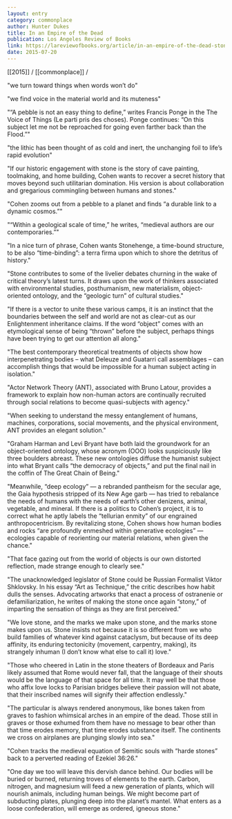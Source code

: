 ```yaml
---
layout: entry
category: commonplace
author: Hunter Dukes
title: In an Empire of the Dead
publication: Los Angeles Review of Books
link: https://lareviewofbooks.org/article/in-an-empire-of-the-dead-stone/
date: 2015-07-20
---
```


[[2015]] / [[commonplace]] / 

"we turn toward things when words won’t do"

"we find voice in the material world and its muteness"

"“A pebble is not an easy thing to define,” writes Francis Ponge in the The Voice of Things (Le parti pris des choses). Ponge continues: “On this subject let me not be reproached for going even farther back than the Flood.”"

"the lithic has been thought of as cold and inert, the unchanging foil to life’s rapid evolution"

"If our historic engagement with stone is the story of cave painting, toolmaking, and home building, Cohen wants to recover a secret history that moves beyond such utilitarian domination. His version is about collaboration and gregarious commingling between humans and stones."

"Cohen zooms out from a pebble to a planet and finds “a durable link to a dynamic cosmos.”"
 
"“Within a geological scale of time,” he writes, “medieval authors are our contemporaries.”"

"In a nice turn of phrase, Cohen wants Stonehenge, a time-bound structure, to be also “time-binding”: a terra firma upon which to shore the detritus of history."

"Stone contributes to some of the livelier debates churning in the wake of critical theory’s latest turns. It draws upon the work of thinkers associated with environmental studies, posthumanism, new materialism, object-oriented ontology, and the “geologic turn” of cultural studies."

"If there is a vector to unite these various camps, it is an instinct that the boundaries between the self and world are not as clear-cut as our Enlightenment inheritance claims. If the word “object” comes with an etymological sense of being “thrown” before the subject, perhaps things have been trying to get our attention all along."

"The best contemporary theoretical treatments of objects show how interpenetrating bodies – what Deleuze and Guatarri call assemblages – can accomplish things that would be impossible for a human subject acting in isolation."

"Actor Network Theory (ANT), associated with Bruno Latour, provides a framework to explain how non-human actors are continually recruited through social relations to become quasi-subjects with agency."

"When seeking to understand the messy entanglement of humans, machines, corporations, social movements, and the physical environment, ANT provides an elegant solution."

"Graham Harman and Levi Bryant have both laid the groundwork for an object-oriented ontology, whose acronym (OOO) looks suspiciously like three boulders abreast. These new ontologies diffuse the humanist subject into what Bryant calls “the democracy of objects,” and put the final nail in the coffin of The Great Chain of Being."

"Meanwhile, “deep ecology” — a rebranded pantheism for the secular age, the Gaia hypothesis stripped of its New Age garb — has tried to rebalance the needs of humans with the needs of earth’s other denizens, animal, vegetable, and mineral. If there is a politics to Cohen’s project, it is to correct what he aptly labels the “tellurian enmity” of our engrained anthropocentricism. By revitalizing stone, Cohen shows how human bodies and rocks “are profoundly enmeshed within generative ecologies” — ecologies capable of reorienting our material relations, when given the chance."

"That face gazing out from the world of objects is our own distorted reflection, made strange enough to clearly see."

"The unacknowledged legislator of Stone could be Russian Formalist Viktor Shklovsky. In his essay “Art as Technique,” the critic describes how habit dulls the senses. Advocating artworks that enact a process of ostranenie or defamiliarization, he writes of making the stone once again “stony,” of imparting the sensation of things as they are first perceived."

"We love stone, and the marks we make upon stone, and the marks stone makes upon us. Stone insists not because it is so different from we who build families of whatever kind against cataclysm, but because of its deep affinity, its enduring tectonicity (movement, carpentry, making), its strangely inhuman (I don’t know what else to call it) love."

"Those who cheered in Latin in the stone theaters of Bordeaux and Paris likely assumed that Rome would never fall, that the language of their shouts would be the language of that space for all time. It may well be that those who affix love locks to Parisian bridges believe their passion will not abate, that their inscribed names will signify their affection endlessly."

"The particular is always rendered anonymous, like bones taken from graves to fashion whimsical arches in an empire of the dead. Those still in graves or those exhumed from them have no message to bear other than that time erodes memory, that time erodes substance itself. The continents we cross on airplanes are plunging slowly into sea."

"Cohen tracks the medieval equation of Semitic souls with “harde stones” back to a perverted reading of Ezekiel 36:26."

"One day we too will leave this dervish dance behind. Our bodies will be buried or burned, returning troves of elements to the earth. Carbon, nitrogen, and magnesium will feed a new generation of plants, which will nourish animals, including human beings. We might become part of subducting plates, plunging deep into the planet’s mantel. What enters as a loose confederation, will emerge as ordered, igneous stone."